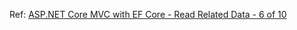 Ref: [ASP.NET Core MVC with EF Core - Read Related Data - 6 of 10](https://docs.microsoft.com/en-us/aspnet/core/data/ef-mvc/read-related-data?view=aspnetcore-2.1)